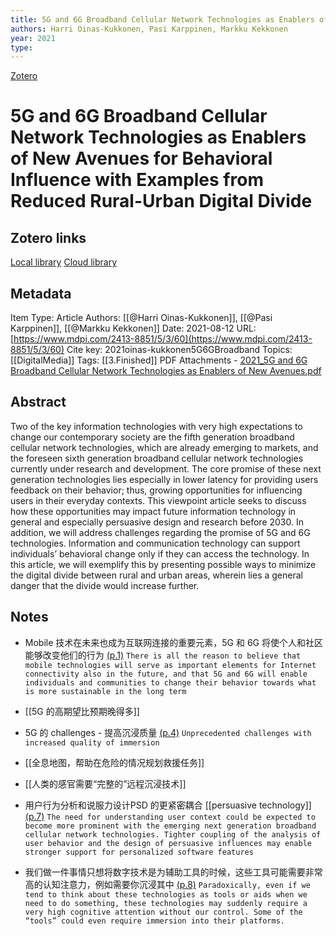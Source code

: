 ```yaml
---
title: 5G and 6G Broadband Cellular Network Technologies as Enablers of New Avenues for Behavioral Influence with Examples from Reduced Rural-Urban Digital Divide
authors: Harri Oinas-Kukkonen, Pasi Karppinen, Markku Kekkonen
year: 2021
type: 
---
```

[Zotero](zotero://select/items/@2021oinas-kukkonen5G6GBroadband)



# 5G and 6G Broadband Cellular Network Technologies as Enablers of New Avenues for Behavioral Influence with Examples from Reduced Rural-Urban Digital Divide

## Zotero links
[Local library](zotero://select/items/1_UXNU2IVN)
[Cloud library](http://zotero.org/users/8931831/items/UXNU2IVN)

## Metadata
Item Type: Article
Authors: [[@Harri Oinas-Kukkonen]], [[@Pasi Karppinen]], [[@Markku Kekkonen]]
Date: 2021-08-12
URL: [https://www.mdpi.com/2413-8851/5/3/60](https://www.mdpi.com/2413-8851/5/3/60)
Cite key: 2021oinas-kukkonen5G6GBroadband
Topics: [[DigitalMedia]]
Tags: [[3.Finished]]
PDF Attachments
	- [2021_5G and 6G Broadband Cellular Network Technologies as Enablers of New Avenues.pdf](zotero://open-pdf/library/items/TMRMF64Y)

## Abstract

Two of the key information technologies with very high expectations to change our contemporary society are the fifth generation broadband cellular network technologies, which are already emerging to markets, and the foreseen sixth generation broadband cellular network technologies currently under research and development. The core promise of these next generation technologies lies especially in lower latency for providing users feedback on their behavior; thus, growing opportunities for influencing users in their everyday contexts. This viewpoint article seeks to discuss how these opportunities may impact future information technology in general and especially persuasive design and research before 2030. In addition, we will address challenges regarding the promise of 5G and 6G technologies. Information and communication technology can support individuals’ behavioral change only if they can access the technology. In this article, we will exemplify this by presenting possible ways to minimize the digital divide between rural and urban areas, wherein lies a general danger that the divide would increase further.



## Notes

- Mobile 技术在未来也成为互联网连接的重要元素，5G 和 6G 将使个人和社区能够改变他们的行为 [(p.1)](zotero://open-pdf/library/items/TMRMF64Y?page=1&annotation=U95BHHLB) ```There is all the reason to believe that mobile technologies will serve as important elements for Internet connectivity also in the future, and that 5G and 6G will enable individuals and communities to change their behavior towards what is more sustainable in the long term```

- [[5G 的高期望比预期晚得多]]

- 5G 的 challenges - 提高沉浸质量 [(p.4)](zotero://open-pdf/library/items/TMRMF64Y?page=4&annotation=QZFRRHYL) ```Unprecedented challenges with increased quality of immersion```

- [[全息地图，帮助在危险的情况规划救援任务]] 

- [[人类的感官需要“完整的”远程沉浸技术]] 
- 用户行为分析和说服力设计PSD 的更紧密耦合 [[persuasive technology]] [(p.7)](zotero://open-pdf/library/items/TMRMF64Y?page=7&annotation=BLAFPBMX) ```The need for understanding user context could be expected to become more prominent with the emerging next generation broadband cellular network technologies. Tighter coupling of the analysis of user behavior and the design of persuasive influences may enable stronger support for personalized software features```

- 我们做一件事情只想将数字技术是为辅助工具的时候，这些工具可能需要非常高的认知注意力，例如需要你沉浸其中 [(p.8)](zotero://open-pdf/library/items/TMRMF64Y?page=8&annotation=M4RLWZJ7) ```Paradoxically, even if we tend to think about these technologies as tools or aids when we need to do something, these technologies may suddenly require a very high cognitive attention without our control. Some of the “tools” could even require immersion into their platforms.```

